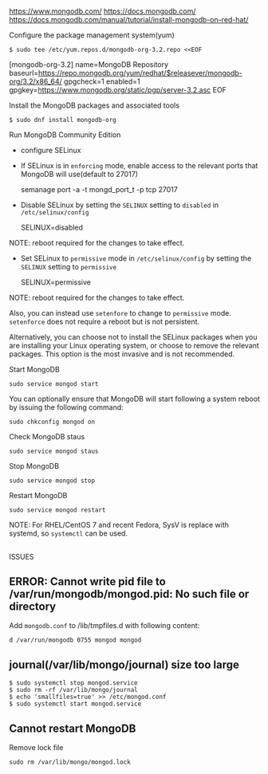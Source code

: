 #

##

https://www.mongodb.com/
https://docs.mongodb.com/
https://docs.mongodb.com/manual/tutorial/install-mongodb-on-red-hat/


Configure the package management system(yum)

    $ sudo tee /etc/yum.repos.d/mongodb-org-3.2.repo <<EOF
[mongodb-org-3.2]
name=MongoDB Repository
baseurl=https://repo.mongodb.org/yum/redhat/$releasever/mongodb-org/3.2/x86_64/
gpgcheck=1
enabled=1
gpgkey=https://www.mongodb.org/static/pgp/server-3.2.asc
EOF

Install the MongoDB packages and associated tools

    $ sudo dnf install mongodb-org

Run MongoDB Community Edition

- configure SELinux

* If SELinux is in `enforcing` mode, enable access to the relevant ports that MongoDB will use(default to 27017)

    semanage port -a -t mongd_port_t -p tcp 27017

* Disable SELinux by setting the `SELINUX` setting to `disabled` in `/etc/selinux/config`

    SELINUX=disabled

NOTE: reboot required for the changes to take effect.

* Set SELinux to `permissive` mode in `/etc/selinux/config` by setting the `SELINUX` setting to `permissive`

    SELINUX=permissive

NOTE: reboot required for the changes to take effect.

Also, you can instead use `setenfore` to change to `permissive` mode. `setenforce` does not require a reboot but is not persistent.

Alternatively, you can choose not to install the SELinux packages when you are installing your Linux operating system, or choose to remove the relevant packages. This option is the most invasive and is not recommended.


Start MongoDB

    sudo service mongod start

You can optionally ensure that MongoDB will start following a system reboot by issuing the following command:

    sudo chkconfig mongod on

Check MongoDB staus

    sudo service mongod staus

Stop MongoDB

    sudo service mongod stop

Restart MongoDB

    sudo service mongod restart

NOTE: For RHEL/CentOS 7 and recent Fedora, SysV is replace with systemd, so `systemctl` can be used.


##

ISSUES

## ERROR: Cannot write pid file to /var/run/mongodb/mongod.pid: No such file or directory

Add `mongodb.conf` to /lib/tmpfiles.d with following content:

    d /var/run/mongodb 0755 mongod mongod

## journal(/var/lib/mongo/journal) size too large

    $ sudo systemctl stop mongod.service
    $ sudo rm -rf /var/lib/mongo/journal
    $ echo 'smallfiles=true' >> /etc/mongod.conf
    $ sudo systemctl start mongod.service

## Cannot restart MongoDB

Remove lock file

    sudo rm /var/lib/mongo/mongod.lock


